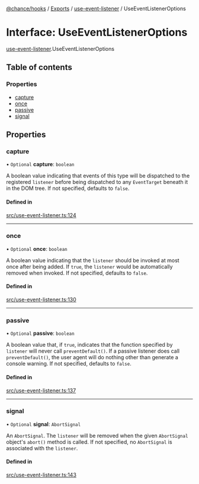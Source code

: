 [@chance/hooks](../README.md) / [Exports](../modules.md) / [use-event-listener](../modules/use_event_listener.md) / UseEventListenerOptions

# Interface: UseEventListenerOptions

[use-event-listener](../modules/use_event_listener.md).UseEventListenerOptions

## Table of contents

### Properties

- [capture](use_event_listener.UseEventListenerOptions.md#capture)
- [once](use_event_listener.UseEventListenerOptions.md#once)
- [passive](use_event_listener.UseEventListenerOptions.md#passive)
- [signal](use_event_listener.UseEventListenerOptions.md#signal)

## Properties

### capture

• `Optional` **capture**: `boolean`

A boolean value indicating that events of this type will be dispatched to
the registered `listener` before being dispatched to any `EventTarget`
beneath it in the DOM tree. If not specified, defaults to `false`.

#### Defined in

[src/use-event-listener.ts:124](https://github.com/chaance/hooks/blob/f07c99b/src/use-event-listener.ts#L124)

___

### once

• `Optional` **once**: `boolean`

A boolean value indicating that the `listener` should be invoked at most
once after being added. If `true`, the `listener` would be automatically
removed when invoked. If not specified, defaults to `false`.

#### Defined in

[src/use-event-listener.ts:130](https://github.com/chaance/hooks/blob/f07c99b/src/use-event-listener.ts#L130)

___

### passive

• `Optional` **passive**: `boolean`

A boolean value that, if `true`, indicates that the function specified by
`listener` will never call `preventDefault()`. If a passive listener does
call `preventDefault()`, the user agent will do nothing other than generate
a console warning. If not specified, defaults to `false`.

#### Defined in

[src/use-event-listener.ts:137](https://github.com/chaance/hooks/blob/f07c99b/src/use-event-listener.ts#L137)

___

### signal

• `Optional` **signal**: `AbortSignal`

An `AbortSignal`. The `listener` will be removed when the given `AbortSignal`
object's `abort()` method is called. If not specified, no `AbortSignal` is
associated with the `listener`.

#### Defined in

[src/use-event-listener.ts:143](https://github.com/chaance/hooks/blob/f07c99b/src/use-event-listener.ts#L143)

